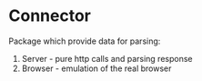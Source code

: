 # Connector

Package which provide data for parsing:

1. Server - pure http calls and parsing response
2. Browser - emulation of the real browser